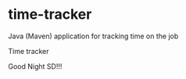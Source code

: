 # time-tracker
Java (Maven) application for tracking time on the job

Time tracker

Good Night SD!!!
